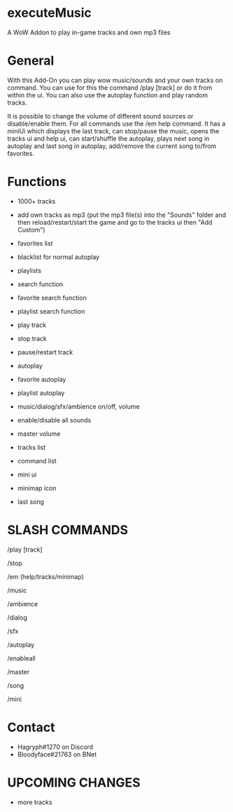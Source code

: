 # executeMusic
A WoW Addon to play in-game tracks and own mp3 files

# General

With this Add-On you can play wow music/sounds and your own tracks on command. You can use for this the command /play [track] or do it from within the ui. You can also use the autoplay function and play random tracks.

It is possible to change the volume of different sound sources or disable/enable them.
For all commands use the /em help command.
It has a miniUi which displays the last track, can stop/pause the music, opens the tracks ui and help ui, can start/shuffle the autoplay, plays next song in autoplay and last song in autoplay, add/remove the current song to/from favorites.

 

# Functions

- 1000+ tracks

- add own tracks as mp3 (put the mp3 file(s) into the "Sounds" folder and then reload/restart/start the game and go to the tracks ui then "Add Custom")

- favorites list

- blacklist for normal autoplay

- playlists

- search function

- favorite search function

- playlist search function

- play track

- stop track

- pause/restart track

- autoplay

- favorite autoplay

- playlist autoplay

- music/dialog/sfx/ambience on/off, volume 

- enable/disable all sounds

- master volume 

- tracks list

- command list

- mini ui

- minimap icon

- last song

 

# SLASH COMMANDS

/play [track]

/stop

/em (help/tracks/minimap)

/music

/ambience

/dialog

/sfx

/autoplay

/enableall

/master

/song 

/mini

 

# Contact

- Hagryph#1270 on Discord
- Bloodyface#21763 on BNet

 

# UPCOMING CHANGES

- more tracks
